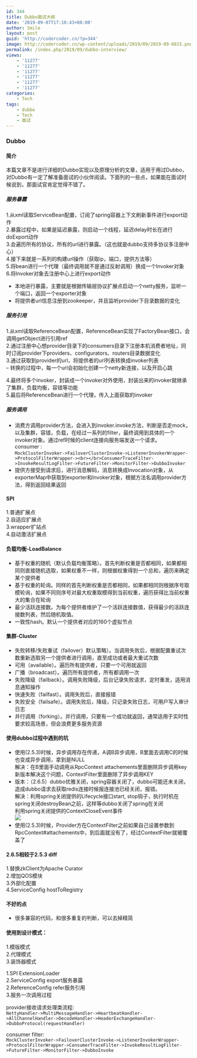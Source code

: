```yaml
---
id: 344
title: Dubbo面试大纲
date: '2019-09-07T17:10:43+08:00'
author: Smile
layout: post
guid: 'http://codercoder.cn/?p=344'
image: http://codercoder.cn/wp-content/uploads/2019/09/2019-09-0815.png
permalink: /index.php/2019/09/dubbo-interview/
views:
    - '11277'
    - '11277'
    - '11277'
    - '11277'
    - '11277'
    - '11277'
categories:
    - Tech
tags:
    - dubbo
    - Tech
    - 面试
---
```


### Dubbo

#### 简介

 本篇文章不是进行详细的Dubbo实现以及原理分析的文章，适用于用过Dubbo，对Dubbo有一定了解准备面试的小伙伴阅读。下面列的一些点，如果能在面试时候说到，那面试官肯定觉得不错了。

##### 服务暴露

1.从xml读取ServiceBean配置，订阅了spring容器上下文刷新事件进行export动作  
2.暴露过程中，如果是延迟暴露，则启动一个线程，延迟delay时长在进行doExport动作  
3.会遍历所有的协议，所有的url进行暴露。（这也就是dubbo支持多协议多注册中心）  
4.接下来就是一系列的构建url操作（获取ip，端口，提供方法等）  
5.将bean进行一个代理（最终调用就不是通过反射调用）换成一个Invoker对象  
6.将Invoker对象去注册中心上进行export动作

- 本地进行暴露，主要就是根据传输层协议扩展点启动一个netty服务，监听一个端口，返回一个exporter对象
- 将提供者url信息注册到zookeeper，并且监听provider下目录数据的变化

##### 服务引用

1.从xml读取ReferenceBean配置，ReferenceBean实现了FactoryBean接口，会调用getObject进行引用ref  
2.通过注册中心想provider目录下的consumers目录下注册本机消费者地址，同时订阅provider下providers、configurators、routers目录数据变化  
3.通过获取到provider的url，将提供者的url列表转换成invoker列表  
– 转换的过程中，每一个url会初始化创建一个netty新连接，以及开启心跳

4.最终将多个invoker，封装成一个invoker对外使用，封装出来的invoker就继承了集群，负载均衡，容错等功能  
5.最后将ReferenceBean进行一个代理，传入上面获取的invoker

##### 服务调用

- 消费方调用provider方法，会进入到invoker.invoke方法，判断是否走mock，以及集群，容错，负载，在经过一系列的filter，最终调用到具体的一个invoker对象。通过ref时候的client连接向服务端发送一个请求。  
  consumer :  
  `MockClusterInvoker->FailoverClusterInvoke->ListenerInvokerWrapper->ProtocolFilterWrapper-><br></br>ConsumerTraceFilter->InvokeResultLogFilter->FutureFilter->MonitorFilter->DubboInvoker`
- 提供方接受到请求后，进行消息解码，消息转换成Invocation对象，从exporterMap中获取到exporter和Invoker对象，根据方法名调用provider方法，得到返回结果返回

#### SPI

1.普通扩展点  
2.自适应扩展点  
3.wrapper扩站点  
4.自动激活扩展点

#### 负载均衡-LoadBalance

- 基于权重的随机（默认负载均衡策略）。首先判断权重是否都相同，如果都相同则直接随机选取，如果权重不一样，则根据权重得到一个总和，遍历来确定某个提供者
- 基于权重的轮询。同样的首先判断权重是否都相同，如果都相同则根据序号取模轮询，如果不同则序号对最大权重取模得到当前权重，遍历获得比当前权重大的集合在轮询
- 最少活跃连接数。为每个提供者维护了一个活跃连接数值，获得最少的活跃连接数列表，然后随机取值。
- 一致性hash。默认一个提供者对应的160个虚拟节点

#### 集群-Cluster

- 失败转移/失败重试（failover）默认策略）。当调用失败后，根据配置重试次数重新选取另一个提供者进行调用，直至成功或者最大重试次数
- 可用（available）。遍历所有提供者，只要一个可用就返回
- 广播（broadcast）。遍历所有提供者，所有都调用一次
- 失败降级（failback）。调用失败降级，后台记录失败请求，定时重发，适用消息通知操作
- 快速失败（failfast）。调用失败后，直接报错
- 失败安全（failsafe）。调用失败后，降级，只记录失败日志，可用户写入审计日志
- 并行调用（forking）。并行调用，只要有一个成功就返回，通常适用于实时性要求较高场景，但会浪费更多服务资源

#### 使用dubbo过程中遇到的坑

- 使用(2.5.3)时候，异步调用存在传递，A调B异步调用，B里面去调用C的时候也变成异步调用，拿到是NULL  
  解决：在B里面手动调用从RpcContext attachements里面删除异步调用key  
  新版本解决这个问题，ContextFilter里面删除了异步调用KEY
- 版本：（2.6.5）dubbo优雅关闭，spring容器关闭了，dubbo可能还未关闭，造成dubbo请求去获取redis连接时候报连接池已经关闭，报错。  
  解决：利用spring关闭提供的Lifecycle接口start, stop钩子，执行时机在spring关闭destroyBean之前，这样等dubbo关闭了spring在关闭  
  利用spring关闭提供的ContextCloseEvent事件  
  ![](http://codercoder.cn/wp-content/uploads/2019/09/2019-09-0815.png)
- 使用(2.5.3)时候，Provider方在ContextFilter之前如果自己设置参数到RpcContext#attachements中，到后面就没有了，经过ContextFilter就被覆盖了

#### 2.6.5相较于2.5.3 diff

1.替换zkClient为Apache Curator  
2.增加QOS模块  
3.外部化配置  
4.ServiceConfig hostToRegistry

#### 不好的点

- 很多兼容的代码，和很多重复的判断，可以去掉精简

#### 使用到设计模式：

1.模版模式  
2.代理模式  
3.装饰器模式

1.SPI ExtensionLoader  
2.ServiceConfig export服务暴露  
2.ReferenceConfig refer服务引用  
3.服务一次调用过程

provider接收请求处理类流程:  
`NettyHandler->MultiMessageHandler->HeartbeatHandler->AllChannelHandler->DecodeHandler->HeaderExchangeHandler->DubboProtocol(requestHandler)`

consumer filter:  
`MockClusterInvoker->FailoverClusterInvoke->ListenerInvokerWrapper->ProtocolFilterWrapper->ConsumerTraceFilter->InvokeResultLogFilter->FutureFilter->MonitorFilter->DubboInvoke`